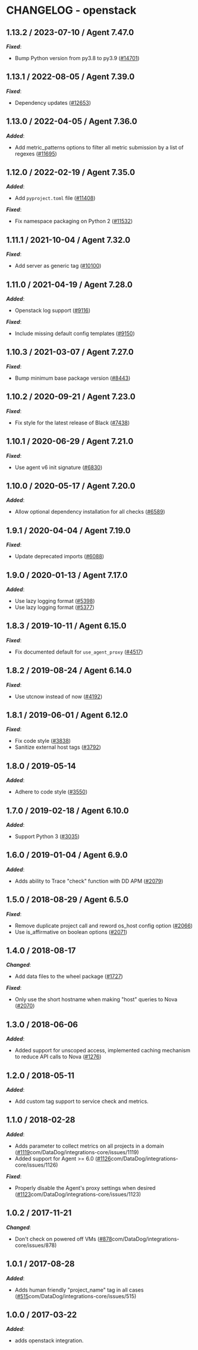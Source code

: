 # CHANGELOG - openstack

<!-- towncrier release notes start -->

## 1.13.2 / 2023-07-10 / Agent 7.47.0

***Fixed***:

* Bump Python version from py3.8 to py3.9 ([#14701](https://github.com/DataDog/integrations-core/pull/14701))

## 1.13.1 / 2022-08-05 / Agent 7.39.0

***Fixed***:

* Dependency updates ([#12653](https://github.com/DataDog/integrations-core/pull/12653))

## 1.13.0 / 2022-04-05 / Agent 7.36.0

***Added***:

* Add metric_patterns options to filter all metric submission by a list of regexes ([#11695](https://github.com/DataDog/integrations-core/pull/11695))

## 1.12.0 / 2022-02-19 / Agent 7.35.0

***Added***:

* Add `pyproject.toml` file ([#11408](https://github.com/DataDog/integrations-core/pull/11408))

***Fixed***:

* Fix namespace packaging on Python 2 ([#11532](https://github.com/DataDog/integrations-core/pull/11532))

## 1.11.1 / 2021-10-04 / Agent 7.32.0

***Fixed***:

* Add server as generic tag ([#10100](https://github.com/DataDog/integrations-core/pull/10100))

## 1.11.0 / 2021-04-19 / Agent 7.28.0

***Added***:

* Openstack log support ([#9116](https://github.com/DataDog/integrations-core/pull/9116))

***Fixed***:

* Include missing default config templates ([#9150](https://github.com/DataDog/integrations-core/pull/9150))

## 1.10.3 / 2021-03-07 / Agent 7.27.0

***Fixed***:

* Bump minimum base package version ([#8443](https://github.com/DataDog/integrations-core/pull/8443))

## 1.10.2 / 2020-09-21 / Agent 7.23.0

***Fixed***:

* Fix style for the latest release of Black ([#7438](https://github.com/DataDog/integrations-core/pull/7438))

## 1.10.1 / 2020-06-29 / Agent 7.21.0

***Fixed***:

* Use agent v6 init signature ([#6830](https://github.com/DataDog/integrations-core/pull/6830))

## 1.10.0 / 2020-05-17 / Agent 7.20.0

***Added***:

* Allow optional dependency installation for all checks ([#6589](https://github.com/DataDog/integrations-core/pull/6589))

## 1.9.1 / 2020-04-04 / Agent 7.19.0

***Fixed***:

* Update deprecated imports ([#6088](https://github.com/DataDog/integrations-core/pull/6088))

## 1.9.0 / 2020-01-13 / Agent 7.17.0

***Added***:

* Use lazy logging format ([#5398](https://github.com/DataDog/integrations-core/pull/5398))
* Use lazy logging format ([#5377](https://github.com/DataDog/integrations-core/pull/5377))

## 1.8.3 / 2019-10-11 / Agent 6.15.0

***Fixed***:

* Fix documented default for `use_agent_proxy` ([#4517](https://github.com/DataDog/integrations-core/pull/4517))

## 1.8.2 / 2019-08-24 / Agent 6.14.0

***Fixed***:

* Use utcnow instead of now ([#4192](https://github.com/DataDog/integrations-core/pull/4192))

## 1.8.1 / 2019-06-01 / Agent 6.12.0

***Fixed***:

* Fix code style ([#3838](https://github.com/DataDog/integrations-core/pull/3838))
* Sanitize external host tags ([#3792](https://github.com/DataDog/integrations-core/pull/3792))

## 1.8.0 / 2019-05-14

***Added***:

* Adhere to code style ([#3550](https://github.com/DataDog/integrations-core/pull/3550))

## 1.7.0 / 2019-02-18 / Agent 6.10.0

***Added***:

* Support Python 3 ([#3035](https://github.com/DataDog/integrations-core/pull/3035))

## 1.6.0 / 2019-01-04 / Agent 6.9.0

***Added***:

* Adds ability to Trace "check" function with DD APM ([#2079](https://github.com/DataDog/integrations-core/pull/2079))

## 1.5.0 / 2018-08-29 / Agent 6.5.0

***Fixed***:

* Remove duplicate project call and reword os_host config option ([#2066](https://github.com/DataDog/integrations-core/pull/2066))
* Use is_affirmative on boolean options ([#2071](https://github.com/DataDog/integrations-core/pull/2071))

## 1.4.0 / 2018-08-17

***Changed***:

* Add data files to the wheel package ([#1727](https://github.com/DataDog/integrations-core/pull/1727))

***Fixed***:

* Only use the short hostname when making "host" queries to Nova ([#2070](https://github.com/DataDog/integrations-core/pull/2070))

## 1.3.0 / 2018-06-06

***Added***:

*  Added support for unscoped access, implemented caching mechanism to reduce API calls to Nova ([#1276](https://github.com/DataDog/integrations-core/pull/1276))

## 1.2.0 / 2018-05-11

***Added***:

* Add custom tag support to service check and metrics.

## 1.1.0 / 2018-02-28

***Added***:

* Adds parameter to collect metrics on all projects in a domain ([#1119](https://github)com/DataDog/integrations-core/issues/1119)
* Added support for Agent >= 6.0 ([#1126](https://github)com/DataDog/integrations-core/issues/1126)

***Fixed***:

* Properly disable the Agent's proxy settings when desired ([#1123](https://github)com/DataDog/integrations-core/issues/1123)

## 1.0.2 / 2017-11-21

***Changed***:

* Don't check on powered off VMs ([#878](https://github)com/DataDog/integrations-core/issues/878)

## 1.0.1 / 2017-08-28

***Added***:

* Adds human friendly "project_name" tag in all cases ([#515](https://github)com/DataDog/integrations-core/issues/515)

## 1.0.0 / 2017-03-22

***Added***:

* adds openstack integration.
